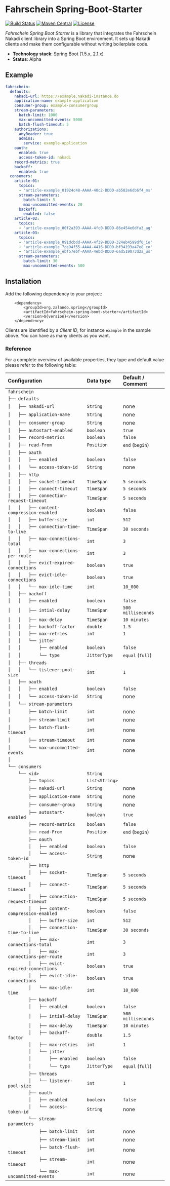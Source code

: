 # Fahrschein Spring-Boot-Starter

[![Build Status](https://img.shields.io/travis/jbellmann/fahrschein-spring-boot-starter/master.svg)](https://travis-ci.org/jbellmann/fahrschein-spring-boot-starter)
[![Maven Central](https://img.shields.io/maven-central/v/org.zalando.spring/fahrschein-spring-boot-starter.svg)](https://maven-badges.herokuapp.com/maven-central/org.zalando.spring/fahrschein-spring-boot-starter)
[![License](https://img.shields.io/badge/license-MIT-blue.svg)](https://raw.githubusercontent.com/zalando/riptide/master/LICENSE)

*Fahrschein Spring Boot Starter* is a library that integrates the Fahrschein Nakadi 
client library into a Spring Boot environment. It sets up Nakadi clients and make them 
configurable without writing boilerplate code.

- **Technology stack**: Spring Boot (1.5.x, 2.1.x)
- **Status**:  Alpha

## Example

```yaml
fahrschein:
  defaults:
    nakadi-url: https://example.nakadi-instance.do
    application-name: example-application
    consumer-group: example-consumergroup
    stream-parameters:
      batch-limit: 1000
      max-uncommitted-events: 5000
      batch-flush-timeout: 5
    authorizations:
      anyReader: true
      admins:
        service: example-application
    oauth:
      enabled: true
      access-token-id: nakadi
    record-metrics: true
    backoff:
      enabled: true
  consumers:
    article-01:
      topics:
      - 'article-example_01924c48-AAAA-40c2-DDDD-ab582e6db6f4_ms'
      stream-parameters:
        batch-limit: 5
        max-uncommitted-events: 20
      backoff:
        enabled: false
    article-02:
      topics:
      - 'article-example_00f2a393-AAAA-4fc0-DDDD-86e454e6dfa3_ag'
    article-03:
      topics:
      - 'article-example_091dcbdd-AAAA-4f39-DDDD-324eb4599df0_io'
      - 'article-example_7ce94f55-AAAA-4416-DDDD-bf34193a47e8_co'
      - 'article-example_ebf57ebf-AAAA-4ebd-DDDD-6ad519073d2a_us'
      stream-parameters:
        batch-limit: 30
        max-uncommitted-events: 500
```

## Installation

Add the following dependency to your project:

```
    <dependency>
        <groupId>org.zalando.spring</groupId>
        <artifactId>fahrschein-spring-boot-starter</artifactId>
        <version>${version}</version>
    </dependency>
```


Clients are identified by a *Client ID*, for instance `example` in the sample above. You can have as many clients as you want.

### Reference

For a complete overview of available properties, they type and default value please refer to the following table:

|Configuration                                |Data type            |Default / Comment                          |
|:------------------------------------------- |:--------------------|:------------------------------------------|
|`fahrschein`                                 |                     |                                           |
|`├── defaults`                               |                     |                                           |
|`│   ├── nakadi-url`                         |`String`             |none                                       |
|`│   ├── application-name`                   |`String`             |none                                       |
|`│   ├── consumer-group`                     |`String`             |none                                       |
|`│   ├── autostart-enabled`                  |`boolean`            |`true`                                     |
|`│   ├── record-metrics`                     |`boolean`            |`false`                                    |
|`│   ├── read-From`                          |`Position`           |`end` (`begin`)                            |
|`│   ├── oauth`                              |                     |                                           |
|`│   │   ├── enabled`                        |`boolean`            |`false`                                    |
|`│   │   └── access-token-id`                |`String`             |none                                       |
|`│   ├── http`                               |                     |                                           |
|`│   │   ├── socket-timeout`                 |`TimeSpan`           |`5 seconds`                                |
|`│   │   ├── connect-timeout`                |`TimeSpan`           |`5 seconds`                                |
|`│   │   ├── connection-request-timeout`     |`TimeSpan`           |`5 seconds`                                |
|`│   │   ├── content-compression-enabled`    |`boolean`            |`false`                                    |
|`│   │   ├── buffer-size`                    |`int`                |`512`                                      |
|`│   │   ├── connection-time-to-live`        |`TimeSpan`           |`30 seconds`                               |
|`│   │   ├── max-connections-total`          |`int`                |`3`                                        |
|`│   │   ├── max-connections-per-route`      |`int`                |`3`                                        |
|`│   │   ├── evict-expired-connections`      |`boolean`            |`true`                                     |
|`│   │   ├── evict-idle-connections`         |`boolean`            |`true`                                     |
|`│   │   └── max-idle-time`                  |`int`                |`10_000`                                   |
|`│   ├── backoff`                            |                     |                                           |
|`│   │   ├── enabled`                        |`boolean`            |`false`                                    |
|`│   │   ├── intial-delay`                   |`TimeSpan`           |`500 milliseconds`                         |
|`│   │   ├── max-delay`                      |`TimeSpan`           |`10 minutes`                               |
|`│   │   ├── backoff-factor`                 |`double`             |`1.5`                                      |
|`│   │   ├── max-retries`                    |`int`                |`1`                                        |
|`│   │   └── jitter`                         |                     |                                           |
|`│   │       ├── enabled`                    |`boolean`            |`false`                                    |
|`│   │       └── type`                       |`JitterType`         |`equal` (`full`)                           |
|`│   ├── threads`                            |                     |                                           |
|`│   │   └── listener-pool-size`             |`int`                |`1`                                        |
|`│   ├── oauth`                              |                     |                                           |
|`│   │   ├── enabled`                        |`boolean`            |`false`                                    |
|`│   │   └── access-token-id`                |`String`             |none                                       |
|`│   └── stream-parameters`                  |                                                                 |
|`│       ├── batch-limit`                    |`int`                |none                                       |
|`│       ├── stream-limit`                   |`int`                |none                                       |
|`│       ├── batch-flush-timeout`            |`int`                |none                                       |
|`│       ├── stream-timeout`                 |`int`                |none                                       |
|`│       └── max-uncommitted-events`         |`int`                |none                                       |
|`│`                                          |                     |                                           |
|`└── consumers`                              |                     |                                           |
|`    └── <id>`                               |`String`             |                                           |
|`        ├── topics`                         |`List<String>`       |                                           |
|`        ├── nakadi-url`                     |`String`             |none                                       |
|`        ├── application-name`               |`String`             |none                                       |
|`        ├── consumer-group`                 |`String`             |none                                       |
|`        ├── autostart-enabled`              |`boolean`            |`true`                                     |
|`        ├── record-metrics`                 |`boolean`            |`false`                                    |
|`        ├── read-From`                      |`Position`           |`end` (`begin`)                            |
|`        ├── oauth`                          |                     |                                           |
|`        │   ├── enabled`                    |`boolean`            |`false`                                    |
|`        │   └── access-token-id`            |`String`             |none                                       |
|`        ├── http`                           |                     |                                           |
|`        │   ├── socket-timeout`             |`TimeSpan`           |`5 seconds`                                |
|`        │   ├── connect-timeout`            |`TimeSpan`           |`5 seconds`                                |
|`        │   ├── connection-request-timeout` |`TimeSpan`           |`5 seconds`                                |
|`        │   ├── content-compression-enabled`|`boolean`            |`false`                                    |
|`        │   ├── buffer-size`                |`int`                |`512`                                      |
|`        │   ├── connection-time-to-live`    |`TimeSpan`           |`30 seconds`                               |
|`        │   ├── max-connections-total`      |`int`                |`3`                                        |
|`        │   ├── max-connections-per-route`  |`int`                |`3`                                        |
|`        │   ├── evict-expired-connections`  |`boolean`            |`true`                                     |
|`        │   ├── evict-idle-connections`     |`boolean`            |`true`                                     |
|`        │   └── max-idle-time`              |`int`                |`10_000`                                   |
|`        ├── backoff`                        |                     |                                           |
|`        │   ├── enabled`                    |`boolean`            |`false`                                    |
|`        │   ├── intial-delay`               |`TimeSpan`           |`500 milliseconds`                         |
|`        │   ├── max-delay`                  |`TimeSpan`           |`10 minutes`                               |
|`        │   ├── backoff-factor`             |`double`             |`1.5`                                      |
|`        │   ├── max-retries`                |`int`                |`1`                                        |
|`        │   └── jitter`                     |                     |                                           |
|`        │       ├── enabled`                |`boolean`            |`false`                                    |
|`        │       └── type`                   |`JitterType`         |`equal` (`full`)                           |
|`        ├── threads`                        |                     |                                           |
|`        │   └── listener-pool-size`         |`int`                |`1`                                        |
|`        ├── oauth`                          |                     |                                           |
|`        │   ├── enabled`                    |`boolean`            |`false`                                    |
|`        │   └── access-token-id`            |`String`             |none                                       |
|`        └── stream-parameters`              |                                                                 |
|`            ├── batch-limit`                |`int`                |none                                       |
|`            ├── stream-limit`               |`int`                |none                                       |
|`            ├── batch-flush-timeout`        |`int`                |none                                       |
|`            ├── stream-timeout`             |`int`                |none                                       |
|`            └── max-uncommitted-events`     |`int`                |none                                       |

